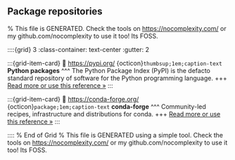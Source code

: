 ## Package repositories  

% This file is GENERATED. Check the tools on https://nocomplexity.com/ or my github.com/nocomplexity to use it too! Its FOSS. 

::::{grid} 3
:class-container: text-center
:gutter: 2

:::{grid-item-card}
:link: https://pypi.org/ 
{octicon}`thumbsup;1em;caption-text` **Python packages**
^^^
The Python Package Index (PyPI) is the defacto standard repository of software for the Python programming language.
+++
[Read more or use this reference »](https://pypi.org/)
:::


:::{grid-item-card}
:link: https://conda-forge.org/ 
{octicon}`package;1em;caption-text` **conda-forge**
^^^
Community-led recipes, infrastructure and distributions for conda.
+++
[Read more or use this reference »](https://conda-forge.org/)
:::


:::: 
 % End of Grid 
% This file is GENERATED using a simple tool. Check the tools on https://nocomplexity.com/ or my github.com/nocomplexity to use it too! Its FOSS. 

